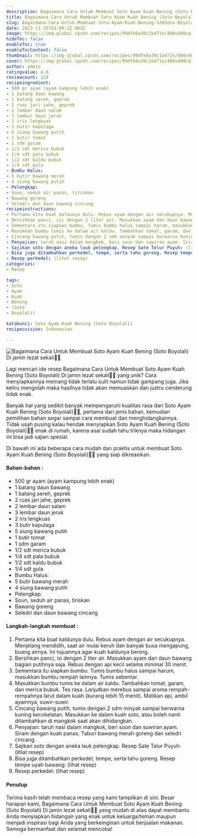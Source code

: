 ```yaml
---
description: Bagaimana Cara Untuk Membuat Soto Ayam Kuah Bening (Soto Boyolali) Di jamin lezat sekali"
title: Bagaimana Cara Untuk Membuat Soto Ayam Kuah Bening (Soto Boyolali) Di jamin lezat sekali
slug: Bagaimana-Cara-Untuk-Membuat-Soto-Ayam-Kuah-Bening-%28Soto-Boyolali%29-Di-jamin-lezat-sekali
date: 2022-11-15T03:09:12.063Z
image: https://img-global.cpcdn.com/recipes/99dfe8a30c1b471e/400x400cq70/photo.jpg
hideToc: false
enableToc: true
enableTocContent: false
thumbnail: https://img-global.cpcdn.com/recipes/99dfe8a30c1b471e/400x400cq70/photo.jpg
cover: https://img-global.cpcdn.com/recipes/99dfe8a30c1b471e/400x400cq70/photo.jpg
author: admin
ratingvalue: 4.8
reviewcount: 124
recipeingredient:
- 500 gr ayam (ayam kampung lebih enak)
- 1 batang daun bawang
- 1 batang sereh, geprek
- 2 ruas jari jahe, geprek
- 2 lembar daun salam
- 3 lembar daun jeruk
- 2 iris lengkuas
- 3 butir kapulaga
- 5 siung bawang putih
- 1 butir tomat
- 1 sdm garam
- 1/2 sdt merica bubuk
- 1/4 sdt pala bubuk
- 1/2 sdt kaldu bubuk
- 1/4 sdt gula
- Bumbu Halus:
- 5 butir bawang merah
- 4 siung bawang putih
- Pelengkap:
- Soun, seduh air panas, tiriskan
- Bawang goreng
- Seledri dan daun bawang cincang
recipeinstructions:
- Pertama kita buat kaldunya dulu. Rebus ayam dengan air secukupnya. Menjelang mendidih, saat air mulai keruh dan banyak busa mengapung, buang airnya. Ini tujuannya agar kuah kaldunya bening.
- Bersihkan panci, isi dengan 2 liter air. Masukkan ayam dan daun bawang bagian putihnya saja. Rebus dengan api kecil selama minimal 30 menit.
- Sementara itu siapkan bumbu. Tumis bumbu halus sampai harum, masukkan bumbu rempah lainnya. Tumis sebentar.
- Masukkan bumbu tumis ke dalam air kaldu. Tambahkan tomat, garam, dan merica bubuk. Tes rasa. Lanjutkan merebus sampai aroma rempah-rempahnya larut dalam kuah (kurang lebih 15 menit). Matikan api, ambil ayamnya, suwir-suwir.
- Cincang bawang putih, tumis dengan 2 sdm minyak sampai berwarna kuning kecokelatan. Masukkan ke dalam kuah soto, atau boleh nanti ditambahkan di mangkok saat akan dihidangkan.
- Penyajian: taruh nasi dalam mangkok, beri soun dan suwiran ayam. Siram dengan kuah panas. Taburi bawang merah goreng dan seledri cincang.
- Sajikan soto dengan aneka lauk pelengkap. Resep Sate Telur Puyuh: (lihat resep)
- Bisa juga ditambahkan perkedel, tempe, serta tahu goreng. Resep tempe uyah bawang: (lihat resep)
- Resep perkedel: (lihat resep)
categories:
- Resep

tags:
- Soto
- Ayam
- Kuah
- Bening
- (Soto
- Boyolali)

katakunci: Soto Ayam Kuah Bening (Soto Boyolali)
recipecuisine: Indonesian

---
```


![Bagaimana Cara Untuk Membuat Soto Ayam Kuah Bening (Soto Boyolali) Di jamin lezat sekali👩‍🍳](https://img-global.cpcdn.com/recipes/99dfe8a30c1b471e/400x400cq70/photo.jpg)

Lagi mencari ide resep Bagaimana Cara Untuk Membuat Soto Ayam Kuah Bening (Soto Boyolali) Di jamin lezat sekali👩‍🍳 yang unik? Cara menyiapkannya memang tidak terlalu sulit namun tidak gampang juga. Jika keliru mengolah maka hasilnya tidak akan memuaskan dan justru cenderung tidak enak.

Banyak hal yang sedikit banyak mempengaruhi kualitas rasa dari Soto Ayam Kuah Bening (Soto Boyolali)👩‍🍳, pertama dari jenis bahan, kemudian pemilihan bahan segar sampai cara membuat dan menghidangkannya. Tidak usah pusing kalau hendak menyiapkan Soto Ayam Kuah Bening (Soto Boyolali)👩‍🍳 enak di rumah, karena asal sudah tahu triknya maka hidangan ini bisa jadi sajian spesial.

Di bawah ini ada beberapa cara mudah dan praktis untuk membuat Soto Ayam Kuah Bening (Soto Boyolali)👩‍🍳 yang siap dikreasikan.

<!--inarticleads1-->

#### Bahan-bahan :

- 500 gr ayam (ayam kampung lebih enak)
- 1 batang daun bawang
- 1 batang sereh, geprek
- 2 ruas jari jahe, geprek
- 2 lembar daun salam
- 3 lembar daun jeruk
- 2 iris lengkuas
- 3 butir kapulaga
- 5 siung bawang putih
- 1 butir tomat
- 1 sdm garam
- 1/2 sdt merica bubuk
- 1/4 sdt pala bubuk
- 1/2 sdt kaldu bubuk
- 1/4 sdt gula
- Bumbu Halus:
- 5 butir bawang merah
- 4 siung bawang putih
- Pelengkap:
- Soun, seduh air panas, tiriskan
- Bawang goreng
- Seledri dan daun bawang cincang

<!--inarticleads2-->

#### Langkah-langkah membuat :

1. Pertama kita buat kaldunya dulu. Rebus ayam dengan air secukupnya. Menjelang mendidih, saat air mulai keruh dan banyak busa mengapung, buang airnya. Ini tujuannya agar kuah kaldunya bening.
1. Bersihkan panci, isi dengan 2 liter air. Masukkan ayam dan daun bawang bagian putihnya saja. Rebus dengan api kecil selama minimal 30 menit.
1. Sementara itu siapkan bumbu. Tumis bumbu halus sampai harum, masukkan bumbu rempah lainnya. Tumis sebentar.
1. Masukkan bumbu tumis ke dalam air kaldu. Tambahkan tomat, garam, dan merica bubuk. Tes rasa. Lanjutkan merebus sampai aroma rempah-rempahnya larut dalam kuah (kurang lebih 15 menit). Matikan api, ambil ayamnya, suwir-suwir.
1. Cincang bawang putih, tumis dengan 2 sdm minyak sampai berwarna kuning kecokelatan. Masukkan ke dalam kuah soto, atau boleh nanti ditambahkan di mangkok saat akan dihidangkan.
1. Penyajian: taruh nasi dalam mangkok, beri soun dan suwiran ayam. Siram dengan kuah panas. Taburi bawang merah goreng dan seledri cincang.
1. Sajikan soto dengan aneka lauk pelengkap. Resep Sate Telur Puyuh: (lihat resep)
1. Bisa juga ditambahkan perkedel, tempe, serta tahu goreng. Resep tempe uyah bawang: (lihat resep)
1. Resep perkedel: (lihat resep)

#### Penutup

Terima kasih telah membaca resep yang kami tampilkan di sini. Besar harapan kami, Bagaimana Cara Untuk Membuat Soto Ayam Kuah Bening (Soto Boyolali) Di jamin lezat sekali👩‍🍳 yang mudah di atas dapat membantu Anda menyiapkan hidangan yang enak untuk keluarga/teman maupun menjadi inspirasi bagi Anda yang berkeinginan untuk berjualan makanan. Semoga bermanfaat dan selamat mencoba!